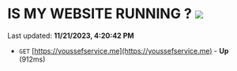 # IS MY WEBSITE RUNNING ? [![](https://img.shields.io/static/v1?label=Sponsor&message=%E2%9D%A4&logo=GitHub&color=%23fe8e86)](https://github.com/sponsors/<username>)

Last updated: **11/21/2023, 4:20:42 PM**

- `GET` [https://youssefservice.me](https://youssefservice.me) - **Up** (912ms)
